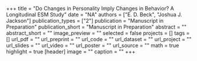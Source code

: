+++
title = "Do Changes in Personality Imply Changes in Behavior? A Longitudinal ESM Study"
date = "NA"
authors = ["E. D. Beck", "Joshua J. Jackson"]
publication_types = ["2"]
publication = "Manuscript in Preparation"
publication_short = "Manuscript in Preparation"
abstract = ""
abstract_short = ""
image_preview = ""
selected = false
projects = []
tags = []
url_pdf = ""
url_preprint = ""
url_code = ""
url_dataset = ""
url_project = ""
url_slides = ""
url_video = ""
url_poster = ""
url_source = ""
math = true
highlight = true
[header]
image = ""
caption = ""
+++
